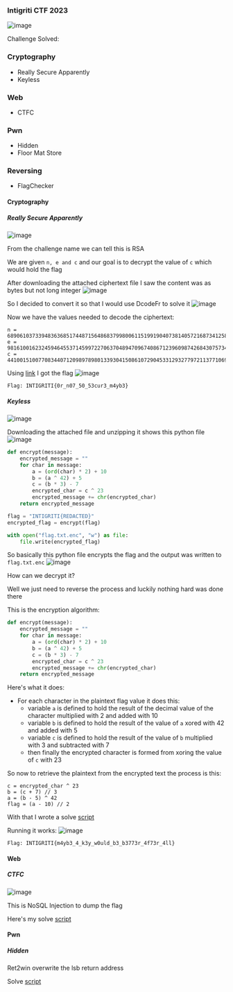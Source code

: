 <h3> Intigriti CTF 2023 </h3>

![image](https://github.com/h4ckyou/h4ckyou.github.io/assets/127159644/8b17fe9f-67ac-4be7-8ad3-e96f14932f99)

Challenge Solved:

### Cryptography
-  Really Secure Apparently
-  Keyless

### Web
- CTFC

### Pwn
- Hidden
- Floor Mat Store

### Reversing
- FlagChecker


#### Cryptography

##### Really Secure Apparently
![image](https://github.com/h4ckyou/h4ckyou.github.io/assets/127159644/f181b03b-f0d3-4cc6-8493-885cdf35c0a4)

From the challenge name we can tell this is RSA 

We are given `n, e and c` and our goal is to decrypt the value of `c` which would hold the flag

After downloading the attached ciphertext file I saw the content was as bytes but not long integer
![image](https://github.com/h4ckyou/h4ckyou.github.io/assets/127159644/76b6219d-abe4-455a-a712-f6094cd58fad)

So I decided to convert it so that I would use DcodeFr to solve it
![image](https://github.com/h4ckyou/h4ckyou.github.io/assets/127159644/bf4ee23b-4998-41dc-8ae9-4eb8a1c4c040)

Now we have the values needed to decode the ciphertext:

```
n = 689061037339483636851744871564868379980061151991904073814057216873412583484720768694905841053416938972235588548525570270575285633894975913717130070544407480547826227398039831409929129742007101671851757453656032161443946817685708282221883187089692065998793742064551244403369599965441075497085384181772038720949
e = 98161001623245946455371459972270637048947096740867123960987426843075734419854169415217693040603943985614577854750928453684840929755254248201161248375350238628917413291201125030514500977409961838501076015838508082749034318410808298025858181711613372870289482890074072555265382600388541381732534018133370862587
c = 441001510077083440712098978980133930415086107290453312932779721137710693129669898774537962879522006041519477907847531444975796042514212299155087533072902229706427765901890350700252954929903001909850453303487994374982644931473474420223319182460327997419996588889034403777436157228265528747769729921745312710652
```

Using [link](https://www.dcode.fr/chiffre-rsa) I got the flag
![image](https://github.com/h4ckyou/h4ckyou.github.io/assets/127159644/218f4606-5060-42e6-92ea-cf7f0c744ad8)

```
Flag: INTIGRITI{0r_n07_50_53cur3_m4yb3}
```

##### Keyless
![image](https://github.com/h4ckyou/h4ckyou.github.io/assets/127159644/fb3ac212-2408-4e63-aa14-b2dae187cd8b)

Downloading the attached file and unzipping it shows this python file
![image](https://github.com/h4ckyou/h4ckyou.github.io/assets/127159644/37117060-02d9-4b06-b6c1-e9ba5d8a164b)

```python
def encrypt(message):
    encrypted_message = ""
    for char in message:
        a = (ord(char) * 2) + 10
        b = (a ^ 42) + 5
        c = (b * 3) - 7
        encrypted_char = c ^ 23
        encrypted_message += chr(encrypted_char)
    return encrypted_message

flag = "INTIGRITI{REDACTED}"
encrypted_flag = encrypt(flag)

with open("flag.txt.enc", "w") as file:
    file.write(encrypted_flag)
```

So basically this python file encrypts the flag and the output was written to `flag.txt.enc`
![image](https://github.com/h4ckyou/h4ckyou.github.io/assets/127159644/c90681e2-9466-4bb1-b3bd-28a1b48f3271)

How can we decrypt it?

Well we just need to reverse the process and luckily nothing hard was done there

This is the encryption algorithm:

```python
def encrypt(message):
    encrypted_message = ""
    for char in message:
        a = (ord(char) * 2) + 10
        b = (a ^ 42) + 5
        c = (b * 3) - 7
        encrypted_char = c ^ 23
        encrypted_message += chr(encrypted_char)
    return encrypted_message
```

Here's what it does:
- For each character in the plaintext flag value it does this:
    - variable `a` is defined to hold the result of the decimal value of the character multiplied with 2 and added with 10
    - variable `b` is defined to hold the result of the value of `a` xored with 42 and added with 5
    - variable `c` is defined to hold the result of the value of `b` multiplied with 3 and subtracted with 7
    - then finally the encrypted character is formed from xoring the value of `c` with 23

So now to retrieve the plaintext from the encrypted text the process is this:

```
c = encrypted_char ^ 23
b = (c + 7) // 3
a = (b - 5) ^ 42
flag = (a - 10) // 2
```

With that I wrote a solve [script](https://github.com/h4ckyou/h4ckyou.github.io/blob/main/posts/ctf/intigriti23/keyless/solve.py)

Running it works:
![image](https://github.com/h4ckyou/h4ckyou.github.io/assets/127159644/02d47ab3-39fe-48ce-8bee-1bd5e3375a39)

```
Flag: INTIGRITI{m4yb3_4_k3y_w0uld_b3_b3773r_4f73r_4ll}
```

#### Web

##### CTFC
![image](https://github.com/h4ckyou/h4ckyou.github.io/assets/127159644/4b28656f-dad4-4300-937d-deb55298189a)

This is NoSQL Injection to dump the flag

Here's my solve [script](https://github.com/h4ckyou/h4ckyou.github.io/blob/main/posts/ctf/intigriti23/ctfc/solve.py)

#### Pwn

##### Hidden

Ret2win overwrite the lsb return address

Solve [script]()




















